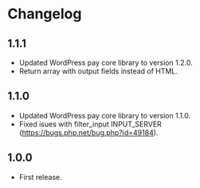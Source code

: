 # Changelog

## 1.1.1
*	Updated WordPress pay core library to version 1.2.0.
*	Return array with output fields instead of HTML.

## 1.1.0
*	Updated WordPress pay core library to version 1.1.0.
*	Fixed isues with filter_input INPUT_SERVER (https://bugs.php.net/bug.php?id=49184).

## 1.0.0
*	First release.
